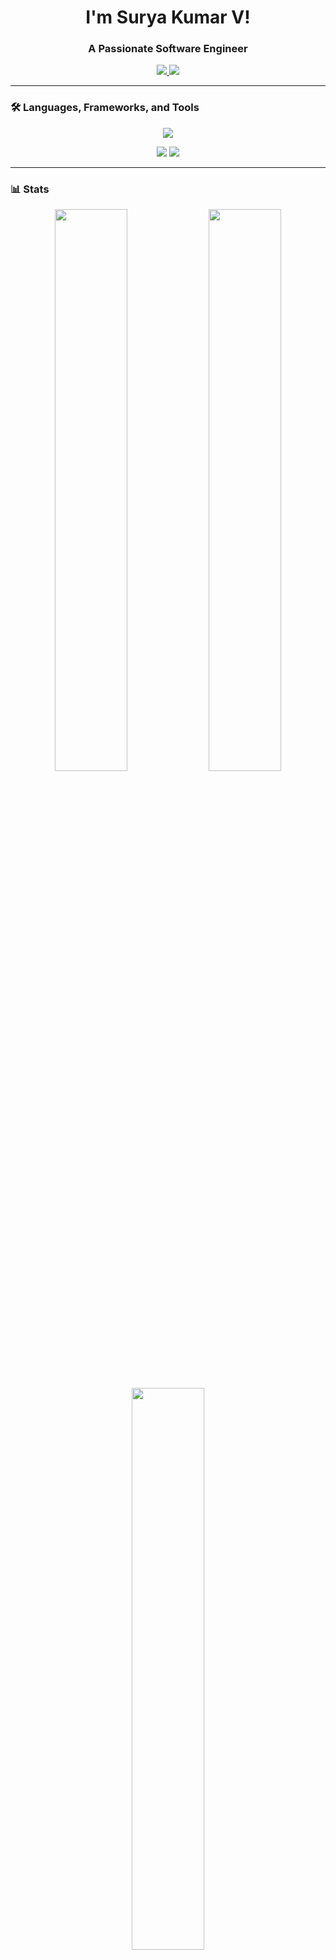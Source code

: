 <h1 align="center">I'm Surya Kumar V!</h1>
<h3 align="center">A Passionate Software Engineer</h3>

<p align="center">
  <a href="https://www.linkedin.com/in/surya-kumar-v-a455a9323">
    <img src="https://img.shields.io/badge/LinkedIn-Connect-blue?logo=linkedin" />
  </a>
  <a href="https://suryakumarv20.github.io/PortFolio/">
    <img src="https://img.shields.io/badge/Portfolio-Visit-orange?logo=firefox" />
  </a>
</p>

---

### 🛠 **Languages, Frameworks, and Tools**
<p align="center">
  <img src="https://skillicons.dev/icons?i=react,html,css,js,python,django,fastapi,nodejs,express,mongodb,mysql,git,github,docker,aws,postman" />
</p>
<p align="center">
  <img src="https://img.shields.io/badge/CI%2FCD-In%20Progress-brightgreen" />
  <img src="https://img.shields.io/badge/Data%20Structures%20%26%20Algorithms-Active%20Learner-orange" />
</p>

---

### 📊 **Stats**
<p align="center">
  <img src="https://github-readme-stats.vercel.app/api?username=SuryaKumarV20&show_icons=true&theme=radical" width="48%"/>
  <img src="https://github-readme-streak-stats.herokuapp.com/?user=SuryaKumarV20&theme=radical" width="48%"/>
</p>
<p align="center">
  <img src="https://github-readme-stats.vercel.app/api/top-langs/?username=SuryaKumarV20&layout=compact&theme=radical" width="48%"/>
</p>
<p align="center">
  <img src="https://activity-graph.herokuapp.com/graph?username=SuryaKumarV20&theme=react-dark" width="90%"/>
</p>

---

⭐ **Star my repositories if you find them helpful!**
